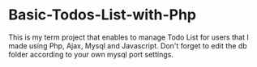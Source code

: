 # Basic-Todos-List-with-Php
This is my term project that enables to manage Todo List for users that I made using Php, Ajax, Mysql and Javascript. Don't forget to edit the db folder according to your own mysql port settings.

